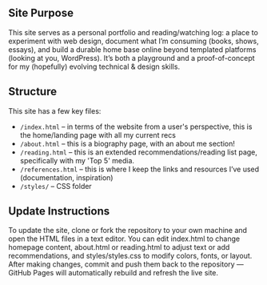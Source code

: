 ## Site Purpose

This site serves as a personal portfolio and reading/watching log: a place to experiment with web design, document what I’m consuming (books, shows, essays), and build a durable home base online beyond templated platforms (looking at you, WordPress). It’s both a playground and a proof-of-concept for my (hopefully) evolving technical & design skills.

## Structure  

This site has a few key files:

- `/index.html` – in terms of the website from a user's perspective, this is the home/landing page with all my current recs  
- `/about.html` – this is a biography page, with an about me section! 
- `/reading.html` – this is an extended recommendations/reading list page, specifically with my 'Top 5' media.  
- `/references.html` – this is where I keep the links and resources I’ve used (documentation, inspiration)  
- `/styles/` – CSS folder

## Update Instructions

To update the site, clone or fork the repository to your own machine and open the HTML files in a text editor. You can edit index.html to change homepage content, about.html or reading.html to adjust text or add recommendations, and styles/styles.css to modify colors, fonts, or layout. After making changes, commit and push them back to the repository — GitHub Pages will automatically rebuild and refresh the live site.
